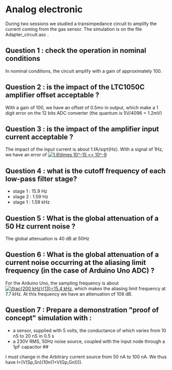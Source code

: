 # Analog electronic
During two sessions we studied a transimpedance circuit to amplify the current coming from the gas sensor. The simulation is on the file Adapter_circuit.asc .

## Question 1 : check the operation in nominal conditions

In nominal conditions, the circuit amplify with a gain of approximately 100.

## Question 2 : is the impact of the LTC1050C amplifier offset acceptable ?

With a gain of 100, we have an offset of 0.5mv in output, which make a 1 digit error on the 12 bits ADC converter (the quantum is 5V/4096 = 1.2mV)

## Question 3 : is the impact of the amplifier input current acceptable ?

The impact of the input current is about 1.fA/sqrt(Hz). With a signal of 1Hz, we have an error of  <a href="https://www.codecogs.com/eqnedit.php?latex=1.8\times&space;10^-15&space;<<&space;10^-9" target="_blank"><img src="https://latex.codecogs.com/gif.latex?1.8\times&space;10^-15&space;<<&space;10^-9" title="1.8\times 10^-15 << 10^-9" /></a>
## Question 4 : what is the cutoff frequency of each low-pass filter stage?
<ul>
<li> stage 1 : 15.9 Hz </li>
<li> stage 2 : 1.59 Hz </li>
<li> stage 1 : 1.59 kHz </li>
</ul>

## Question 5 : What is the global attenuation of a 50 Hz current noise ?

The global attenuation is 40 dB at 50Hz

## Question 6 : What is the global attenuation of a current noise occurring at the aliasing limit frequency (in the case of Arduino Uno ADC) ?

For the Arduino Uno, the sampling frequency is about <a href="https://www.codecogs.com/eqnedit.php?latex=\frac{200&space;kHz}{13}=15.4&space;kHz" target="_blank"><img src="https://latex.codecogs.com/gif.latex?\frac{200&space;kHz}{13}=15.4&space;kHz" title="\frac{200 kHz}{13}=15.4 kHz" /></a>, which makes the aliasing limit frequency at 7.7 kHz. At this frequency we have an attenuation of 108 dB.

## Question 7 : Prepare a demonstration "proof of concept" simulation with :
* a sensor, supplied with 5 volts, the conductance of which varies from 10 nS to 20 nS in 0.5 s
* a 230V RMS, 50Hz noise source, coupled with the input node through a 1pF capacitor ##

I must change in the Arbitrary current source from 50 nA to 100 nA.
We thus have I=(V(Sp,Sn)*(10n*(1+V(Gp,Gn)))).
